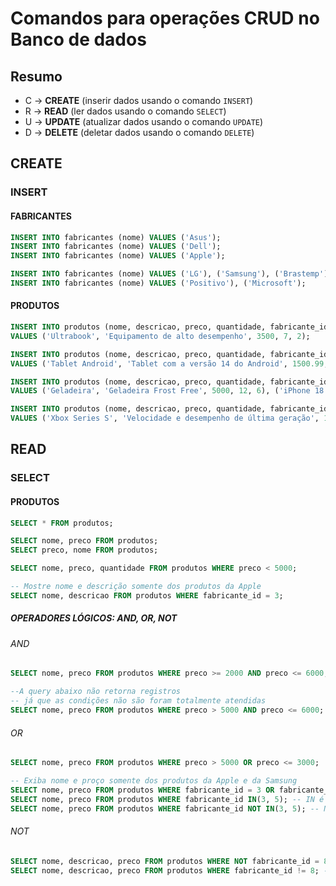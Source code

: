 # Comandos para operações CRUD no Banco de dados

## Resumo

- C -> **CREATE** (inserir dados usando o comando `INSERT`)
- R -> **READ** (ler dados usando o comando `SELECT`)
- U -> **UPDATE** (atualizar dados usando o comando `UPDATE`)
- D -> **DELETE** (deletar dados usando o comando `DELETE`)

## CREATE

### INSERT

#### FABRICANTES

```sql
INSERT INTO fabricantes (nome) VALUES ('Asus');
INSERT INTO fabricantes (nome) VALUES ('Dell');
INSERT INTO fabricantes (nome) VALUES ('Apple');

INSERT INTO fabricantes (nome) VALUES ('LG'), ('Samsung'), ('Brastemp');
INSERT INTO fabricantes (nome) VALUES ('Positivo'), ('Microsoft');
```
#### PRODUTOS

```sql
INSERT INTO produtos (nome, descricao, preco, quantidade, fabricante_id)
VALUES ('Ultrabook', 'Equipamento de alto desempenho', 3500, 7, 2);

INSERT INTO produtos (nome, descricao, preco, quantidade, fabricante_id)
VALUES ('Tablet Android', 'Tablet com a versão 14 do Android', 1500.99, 5, 5);

INSERT INTO produtos (nome, descricao, preco, quantidade, fabricante_id)
VALUES ('Geladeira', 'Geladeira Frost Free', 5000, 12, 6), ('iPhone 18 Pro Max', 'Diversas cores', 12666, 3, 3), ('iPad Mini', 'Com tela de 7 polegadas', 4999.01, 5, 3);

INSERT INTO produtos (nome, descricao, preco, quantidade, fabricante_id)
VALUES ('Xbox Series S', 'Velocidade e desempenho de última geração', 1977, 5, 8), ('Notebook Motion', 'Intel Dual Core 4GB de RAM, 128GB SSD e Tela 14,1 polegadas', 1213.65, 8, 7);
```

## READ

### SELECT

#### PRODUTOS

```sql
SELECT * FROM produtos;

SELECT nome, preco FROM produtos;
SELECT preco, nome FROM produtos;

SELECT nome, preco, quantidade FROM produtos WHERE preco < 5000;

-- Mostre nome e descrição somente dos produtos da Apple
SELECT nome, descricao FROM produtos WHERE fabricante_id = 3;
```
##### OPERADORES LÓGICOS: AND, OR, NOT

###### AND

```sql
SELECT nome, preco FROM produtos WHERE preco >= 2000 AND preco <= 6000;

--A query abaixo não retorna registros
-- já que as condições não são foram totalmente atendidas
SELECT nome, preco FROM produtos WHERE preco > 5000 AND preco <= 6000;
```
###### OR
    
```sql
SELECT nome, preco FROM produtos WHERE preco > 5000 OR preco <= 3000;

-- Exiba nome e proço somente dos produtos da Apple e da Samsung
SELECT nome, preco FROM produtos WHERE fabricante_id = 3 OR fabricante_id = 5;
SELECT nome, preco FROM produtos WHERE fabricante_id IN(3, 5); -- IN é uma abreviação para OR
SELECT nome, preco FROM produtos WHERE fabricante_id NOT IN(3, 5); -- NOT IN serve para negar o IN 
```
###### NOT

```sql
SELECT nome, descricao, preco FROM produtos WHERE NOT fabricante_id = 8;
SELECT nome, descricao, preco FROM produtos WHERE fabricante_id != 8; -- != é uma abreviação para NOT
```